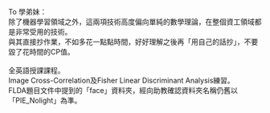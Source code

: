 To 學弟妹：<br>
除了機器學習領域之外，這兩項技術高度偏向單純的數學理論，在整個資工領域都是非常受用的技術。<br>
與其直接抄作業，不如多花一點點時間，好好理解之後再「用自己的話抄」，不要毀了花時間的CP值。<br>
<br>
全英語授課課程。<br>
Image Cross-Correlation及Fisher Linear Discriminant Analysis練習。<br>
FLDA題目文件中提到的「face」資料夾，經向助教確認資料夾名稱仍舊以「PIE_Nolight」為準。
